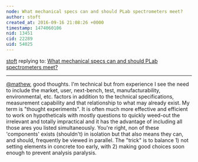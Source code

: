 ```yaml
---
node: What mechanical specs can and should PLab spectrometers meet?
author: stoft
created_at: 2016-09-16 21:08:26 +0000
timestamp: 1474060106
nid: 13451
cid: 22289
uid: 54025
---
```




[stoft](../profile/stoft) replying to: [What mechanical specs can and should PLab spectrometers meet?](../notes/stoft/09-15-2016/what-mechanical-specs-can-and-should-plab-spectrometers-meet)

----
[@mathew](/profile/mathew), good thoughts. I'm technical but from experience I see the need to include the market, user, next-bench, test, manufacturability, environmental, etc. factors in addition to the technical specifications, measurement capability and that relationship to what may already exist. My term is "thought experiments". It is often much more effective and efficient to work on hypotheticals with mostly questions to quickly weed-out the irrelevant and totally impractical and it has the advantage of including all those ares you listed simultaneously. You're right, non of these 'components' exists (shouldn't) in isolation but that also means they can, and should, frequently be viewed in parallel. The "trick" is to balance 1) not setting elements in concrete too early, with 2) making good choices soon enough to prevent analysis paralysis.
